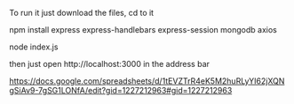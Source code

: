 To run it just download the files, cd to it

npm install express express-handlebars express-session mongodb axios

node index.js

then just open http://localhost:3000 in the address bar

https://docs.google.com/spreadsheets/d/1tEVZTrR4eK5M2huRLyYI62jXQNgSiAv9-7gSG1LONfA/edit?gid=1227212963#gid=1227212963
